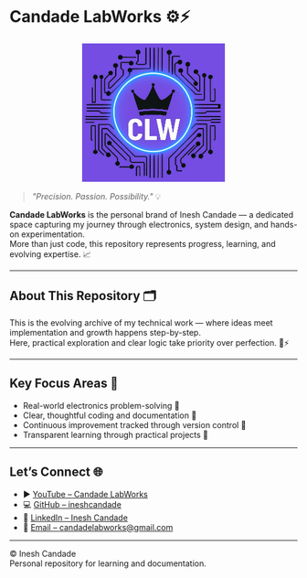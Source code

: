 # Candade LabWorks ⚙️⚡

<p align="center">
  <img src="https://raw.githubusercontent.com/ineshcandade/Candade-LabWorks/main/CLW_Logo.jpg" alt="CLW Logo" width="250"/>
</p>


> *"Precision. Passion. Possibility."* 💡

**Candade LabWorks** is the personal brand of Inesh Candade — a dedicated space capturing my journey through electronics, system design, and hands-on experimentation.  
More than just code, this repository represents progress, learning, and evolving expertise. 📈

---

## About This Repository 🗂️

This is the evolving archive of my technical work — where ideas meet implementation and growth happens step-by-step.  
Here, practical exploration and clear logic take priority over perfection. 🔧⚡

---

## Key Focus Areas 🌟

- Real-world electronics problem-solving 🔌  
- Clear, thoughtful coding and documentation 🧠  
- Continuous improvement tracked through version control 📂  
- Transparent learning through practical projects 📝

---

## Let’s Connect 🌐

- ▶️ [YouTube – Candade LabWorks](https://www.youtube.com/@candadelabworks)  
- 💻 [GitHub – ineshcandade](https://github.com/ineshcandade)  
- 🔗 [LinkedIn – Inesh Candade](https://www.linkedin.com/in/inesh-candade)
- 📧 [Email – candadelabworks@gmail.com](https://mail.google.com/mail/?view=cm&to=candadelabworks@gmail.com)

---

© Inesh Candade  
Personal repository for learning and documentation.


